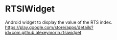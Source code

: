 # RTSIWidget
Android widget to display the value of the RTS index. https://play.google.com/store/apps/details?id=com.github.alexeymorin.rtsiwidget
